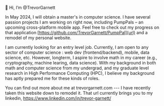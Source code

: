 👋 Hi, I’m @TrevorGarnett

In May 2024, I will obtain a master's in computer science. I have several passion projects I am working on right now, including PumpPals – an upcoming cross-platform mobile app. Feel free to check out my progress on that application [https://github.com/TrevorGarnett/PumpPal](url) and a remodel of my personal website.

I am currently looking for an entry level job. Currently, I am open to any sector of computer science : web dev (frontend/backend), mobile, data science, etc. However, longterm, I aspire to involve math in my career (e.g., cryptography, machine learing, data science). With my background in both math and computer science from my undergrad, and my graduate level research in High Performance Computing (HPC), I believe my background has aptly prepared me for these kinds of roles.

You can find out more about me at trevorgarnett.com
--- I have recently taken this website down to remodel it. That url currently brings you to my linkedin, https://www.linkedin.com/in/trevor-garnett/

<!---
TrevorGarnett/TrevorGarnett is a ✨ special ✨ repository because its `README.md` (this file) appears on your GitHub profile.
You can click the Preview link to take a look at your changes.
--->
